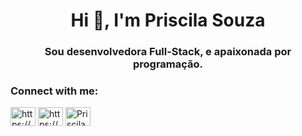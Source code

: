 <h1 align="center">Hi 👋, I'm Priscila Souza</h1>
<h3 align="center">Sou desenvolvedora Full-Stack, e apaixonada por programação.</h3>

<h3 align="left">Connect with me:</h3>
<p align="left">
<a href="https://linkedin.com/in/https://www.linkedin.com/in/priscila-souza-soares/" target="blank"><img align="center" src="https://raw.githubusercontent.com/rahuldkjain/github-profile-readme-generator/master/src/images/icons/Social/linked-in-alt.svg" alt="https://www.linkedin.com/in/priscila-souza-soares/" height="30" width="40" /></a>
<a href="https://instagram.com/https://www.instagram.com/priscilasoares02/" target="blank"><img align="center" src="https://raw.githubusercontent.com/rahuldkjain/github-profile-readme-generator/master/src/images/icons/Social/instagram.svg" alt="https://www.instagram.com/priscilasoares02/" height="30" width="40" /></a>
<a href="https://discord.gg/Priscila Souza#0279" target="blank"><img align="center" src="https://raw.githubusercontent.com/rahuldkjain/github-profile-readme-generator/master/src/images/icons/Social/discord.svg" alt="Priscila Souza#0279" height="30" width="40" /></a>
</p>
